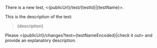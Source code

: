 There is a new test, <{publicUrl}/test/{testId}|{testName}>.

This is the description of the test:
> {description}

Please <{publicUrl}/changes?test={testNameEncoded}|check it out> and provide an explanatory description.
